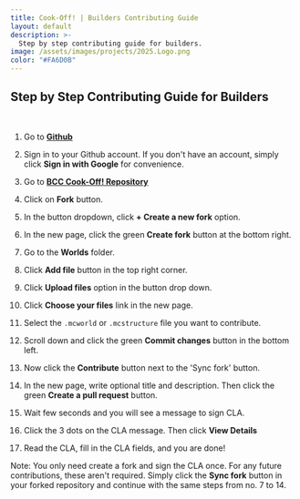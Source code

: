 ```yaml
---
title: Cook-Off! | Builders Contributing Guide
layout: default
description: >-
  Step by step contributing guide for builders.
image: /assets/images/projects/2025.Logo.png
color: "#FA6D0B"
---
```


## Step by Step Contributing Guide for Builders

<br>

1. Go to **[Github](<https://github.com>)**

2. Sign in to your Github account. If you don't have an account, simply click **Sign in with Google** for convenience.

3. Go to **[BCC Cook-Off! Repository](<https://github.com/BedrockCommands/Cook-Off>)**

4. Click on **Fork** button.

5. In the button dropdown, click **+ Create a new fork** option.

6. In the new page, click the green **Create fork** button at the bottom right.

7. Go to the **Worlds** folder.

3. Click **Add file** button in the top right corner.

4. Click **Upload files** option in the button drop down.

5. Click **Choose your files** link in the new page.

6. Select the `.mcworld` or `.mcstructure` file you want to contribute.

7. Scroll down and click the green **Commit changes** button in the bottom left.

8. Now click the **Contribute** button next to the 'Sync fork' button.

9. In the new page, write optional title and description. Then click the green **Create a pull request** button.

15. Wait few seconds and you will see a message to sign CLA.

16. Click the 3 dots on the CLA message. Then click **View Details**

17. Read the CLA, fill in the CLA fields, and you are done!

Note: You only need create a fork and sign the CLA once. For any future contributions, these aren't required. Simply click the **Sync fork** button in your forked repository and continue with the same steps from no. 7 to 14.
